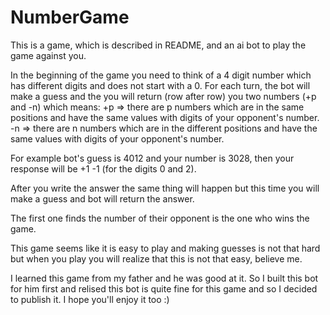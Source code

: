 # NumberGame
This is a game, which is described in README, and an ai bot to play the game against you.

In the beginning of the game you need to think of a 4 digit number which has different digits and does not start with a 0.
For each turn, the bot will make a guess and the you will return (row after row) you two numbers (+p and -n) which means:
  +p => there are p numbers which are in the same positions and have the same values with digits of your opponent's number.
  -n => there are n numbers which are in the different positions and have the same values with digits of your opponent's number.
  
For example bot's guess is 4012 and your number is 3028, then your response will be +1 -1 (for the digits 0 and 2).

After you write the answer the same thing will happen but this time you will make a guess and bot will return the answer.

The first one finds the number of their opponent is the one who wins the game.

This game seems like it is easy to play and making guesses is not that hard but when you play you will realize that this is not that easy, believe me.

I learned this game from my father and he was good at it. So I built this bot for him first and relised this bot is quite fine for this game and so I decided to publish it.
I hope you'll enjoy it too :)
